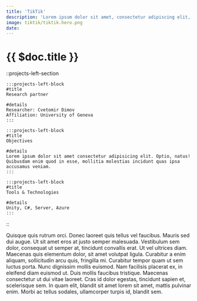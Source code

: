 ```yaml
---
title: 'TikTik'
description: 'Lorem ipsum dolor sit amet, consectetur adipiscing elit, sed do eiusmod tempor incididunt ut labore et dolore magna aliqua. Ut enim ad minim veniam, quis nostrud exercitation ullamco laboris nisi ut aliquip ex ea commodo consequat.'
image: tiktik/tiktik.hero.png
date: 
---
```


<!-- Project heading and meta info (date, type) -->
# {{ $doc.title }}


<!-- Project gallery -->

<!-- Single project left section details -->
::projects-left-section
<!-- . Partner -->
    :::projects-left-block
    #title
    Research partner

    #details
    Researcher: Cvetomir Dimov  
    Affiliation: University of Geneva
    :::


<!-- . Objective -->
    :::projects-left-block
    #title
    Objectives

    #details
    Lorem ipsum dolor sit amet consectetur adipisicing elit. Optio, natus! Quibusdam enim quod in esse, mollitia molestias incidunt quas ipsa accusamus veniam. 
    :::

<!-- . Tools & Technologies  -->
    :::projects-left-block
    #title
    Tools & Technologies

    #details
    Unity, C#, Server, Azure  
    :::
::


<!-- . Challenge -->
Quisque quis rutrum orci. Donec laoreet quis tellus vel faucibus. Mauris sed dui augue. Ut sit amet eros at justo semper malesuada. Vestibulum sem dolor, consequat ut semper at, tincidunt convallis erat. Ut vel ultrices diam. Maecenas quis elementum dolor, sit amet volutpat ligula. Curabitur a enim aliquam, sollicitudin arcu quis, fringilla mi. Curabitur tempor quam ut sem luctus porta. Nunc dignissim mollis euismod. Nam facilisis placerat ex, in eleifend diam euismod ut. Duis mollis faucibus tristique. Maecenas consectetur ut dui vitae laoreet. Cras id dolor egestas, tincidunt sapien et, scelerisque sem. In quam elit, blandit sit amet lorem sit amet, mattis pulvinar enim. Morbi ac tellus sodales, ullamcorper turpis id, blandit sem. 

<!-- Related projects -->
